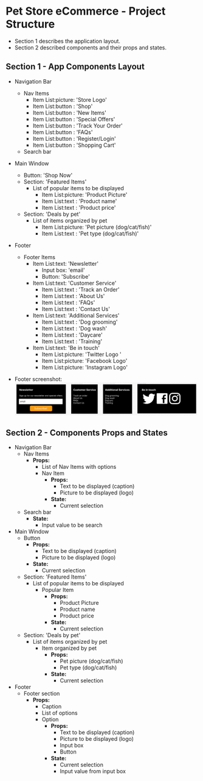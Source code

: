 # Pet Store eCommerce - Project Structure

- Section 1 describes the application layout.
- Section 2 described components and their props and states.

## Section 1 - App Components Layout
- Navigation Bar
  - Nav Items
    - Item List:picture: 'Store Logo'
    - Item List:button : 'Shop'
    - Item List:button : 'New Items'
    - Item List:button : 'Special Offers'
    - Item List:button : 'Track Your Order'
    - Item List:button : 'FAQs'
    - Item List:button : 'Register/Login'
    - Item List:button : 'Shopping Cart'
  - Search bar
- Main Window
  - Button: 'Shop Now'
  - Section: 'Featured Items'
    - List of popular items to be displayed
      - Item List:picture: 'Product Picture'
      - Item List:text   : 'Product name'
      - Item List:text   : 'Product price'
  - Section: 'Deals by pet'
    - List of items organized by pet
      - Item List:picture: 'Pet picture (dog/cat/fish)'
      - Item List:text   : 'Pet type (dog/cat/fish)'
- Footer
  - Footer Items
    - Item List:text: 'Newsletter'
      - Input box: 'email'
      - Button: 'Subscribe'
    - Item List:text: 'Customer Service'
      - Item List:text   : 'Track an Order'
      - Item List:text   : 'About Us'
      - Item List:text   : 'FAQs'
      - Item List:text   : 'Contact Us'
    - Item List:text: 'Additional Services'
      - Item List:text   : 'Dog grooming'
      - Item List:text   : 'Dog wash'
      - Item List:text   : 'Daycare'
      - Item List:text   : 'Training'
    - Item List:text: 'Be in touch'
      - Item List:picture: 'Twitter Logo '
      - Item List:picture: 'Facebook Logo'
      - Item List:picture: 'Instagram Logo'

- Footer screenshot:
![Footer screenshot](footer.png)

## Section 2 - Components Props and States
- Navigation Bar
  - Nav Items
    - **Props:**
      - List of Nav Items with options
      - Nav Item
        - **Props:**
          - Text to be displayed (caption)
          - Picture to be displayed (logo)
        - **State:**
          - Current selection
  - Search bar
    - **State:**
      - Input value to be search
- Main Window
  - Button
    - **Props:**
      - Text to be displayed (caption)
      - Picture to be displayed (logo)
    - **State:**
        - Current selection
  - Section: 'Featured Items'
    - List of popular items to be displayed
      - Popular Item
        - **Props:**
          - Product Picture
          - Product name
          - Product price
        - **State:**
          - Current selection
  - Section: 'Deals by pet'
    - List of items organized by pet
      - Item organized by pet
        - **Props:**
          - Pet picture (dog/cat/fish)
          - Pet type (dog/cat/fish)
        - **State:**
          - Current selection
- Footer
  - Footer section
    - **Props:**
      - Caption
      - List of options
      - Option
        - **Props:**
          - Text to be displayed (caption)
          - Picture to be displayed (logo)
          - Input box
          - Button
        - **State:**
          - Current selection
          - Input value from input box